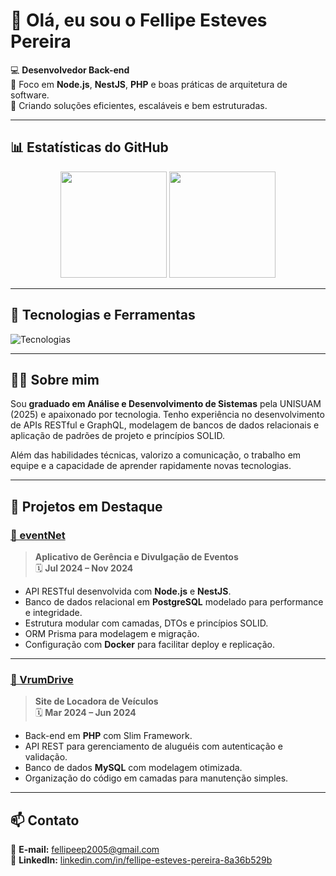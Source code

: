 # 👋 Olá, eu sou o Fellipe Esteves Pereira

💻 **Desenvolvedor Back-end**  
🎯 Foco em **Node.js**, **NestJS**, **PHP** e boas práticas de arquitetura de software.  
🚀 Criando soluções eficientes, escaláveis e bem estruturadas.

---

## 📊 Estatísticas do GitHub
<div align="center">
  <img height="170em" src="https://github-readme-stats.vercel.app/api?username=fellipeep-dev&show_icons=true&theme=radical&count_private=true&hide_border=true" />
  <img height="170em" src="https://github-readme-stats.vercel.app/api/top-langs/?username=fellipeep-dev&exclude_repo=Site---TeleCall&layout=compact&langs_count=8&theme=radical&hide_border=true" />
</div>

---

## 🚀 Tecnologias e Ferramentas

![Tecnologias](https://skillicons.dev/icons?i=javascript,typescript,php,java,python,nestjs,postgresql,mysql,prisma,graphql,docker,git,linux&perline=6)

---

## 🧑‍💻 Sobre mim
Sou **graduado em Análise e Desenvolvimento de Sistemas** pela UNISUAM (2025) e apaixonado por tecnologia. Tenho experiência no desenvolvimento de APIs RESTful e GraphQL, modelagem de bancos de dados relacionais e aplicação de padrões de projeto e princípios SOLID.

Além das habilidades técnicas, valorizo a comunicação, o trabalho em equipe e a capacidade de aprender rapidamente novas tecnologias.

---

## 📌 Projetos em Destaque

### [📅 eventNet](https://github.com/fellipeep-dev)
> **Aplicativo de Gerência e Divulgação de Eventos**  
🗓 **Jul 2024 – Nov 2024**

- API RESTful desenvolvida com **Node.js** e **NestJS**.  
- Banco de dados relacional em **PostgreSQL** modelado para performance e integridade.  
- Estrutura modular com camadas, DTOs e princípios SOLID.  
- ORM Prisma para modelagem e migração.  
- Configuração com **Docker** para facilitar deploy e replicação.

---

### [🚗 VrumDrive](https://github.com/fellipeep-dev)
> **Site de Locadora de Veículos**  
🗓 **Mar 2024 – Jun 2024**

- Back-end em **PHP** com Slim Framework.  
- API REST para gerenciamento de aluguéis com autenticação e validação.  
- Banco de dados **MySQL** com modelagem otimizada.  
- Organização do código em camadas para manutenção simples.

---

## 📫 Contato

📧 **E-mail:** [fellipeep2005@gmail.com](mailto:fellipeep2005@gmail.com)  
💼 **LinkedIn:** [linkedin.com/in/fellipe-esteves-pereira-8a36b529b](https://www.linkedin.com/in/fellipe-esteves-pereira-8a36b529b/)
